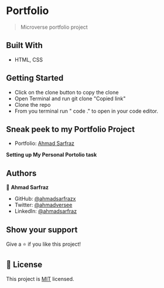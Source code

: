 # Portfolio

> Microverse portfolio project

## Built With

-   HTML, CSS

## Getting Started

- Click on the clone button to copy the clone
- Open Terminal and run git clone "Copied link"
- Clone the repo
- From you terminal run " code ." to open in your code editor.

## Sneak peek to my Portfolio Project

- Portfolio: [Ahmad Sarfraz](https://github.com/ahmadsarfrazx/Portfolio)

**Setting up My Personal Portolio task**

## Authors

👤 **Ahmad Sarfraz**

-   GitHub: [@ahmadsarfrazx](https://github.com/ahmadsarfrazx)
-   Twitter: [@ahmadversee](https://twitter.com/ahmadversee)
-   LinkedIn: [@ahmadsarfraz](https://www.linkedin.com/in/ahmad-sarfraz-ba90221a3/)

## Show your support

Give a ⭐️ if you like this project!

## 📝 License

This project is [MIT](./LICENSE) licensed.